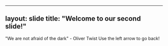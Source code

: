 ---
 layout: slide
 title: "Welcome to our second slide!"
 ---
 "We are not afraid of the dark" - Oliver Twist
 Use the left arrow to go back!
